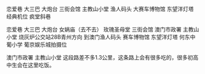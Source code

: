 恋爱巷 大三巴 大炮台 三街会馆  主教山小堂  渔人码头  大赛车博物馆 东望洋灯塔  经典机位  疯堂斜巷

恋爱巷 大三巴 大炮台 女娲庙（去不去） 玫瑰圣母堂 三街会馆 澳门市政署 主教山小堂 烧灰炉公交站28B青州方向 到澳门渔人码头  赛车博物馆   东望洋灯塔   何东中葡小学   葡京娱乐城拍摄位




澳门市政署 主教山小堂 这段路差不多1.3公里，这条路上会有很多吃的，很多初高中生会在这里吃饭。





